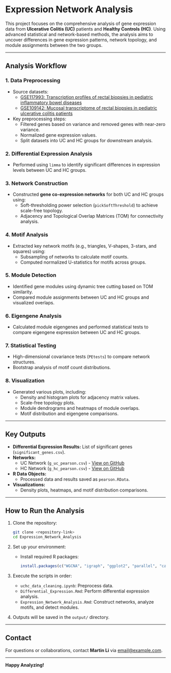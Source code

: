 
# Expression Network Analysis

This project focuses on the comprehensive analysis of gene expression data from **Ulcerative Colitis (UC)** patients and **Healthy Controls (HC)**. Using advanced statistical and network-based methods, the analysis aims to uncover differences in gene expression patterns, network topology, and module assignments between the two groups.

---

## **Analysis Workflow**

### **1. Data Preprocessing**
- Source datasets:
  - [GSE117993: Transcription profiles of rectal biopsies in pediatric inflammatory bowel diseases](https://www.ncbi.nlm.nih.gov/geo/query/acc.cgi?acc=GSE117993)
  - [GSE109142: Mucosal transcriptome of rectal biopsies in pediatric ulcerative colitis patients](https://www.ncbi.nlm.nih.gov/geo/query/acc.cgi?acc=GSE109142)
- Key preprocessing steps:
  - Filtered genes based on variance and removed genes with near-zero variance.
  - Normalized gene expression values.
  - Split datasets into UC and HC groups for downstream analysis.

### **2. Differential Expression Analysis**
- Performed using `limma` to identify significant differences in expression levels between UC and HC groups.

### **3. Network Construction**
- Constructed **gene co-expression networks** for both UC and HC groups using:
  - Soft-thresholding power selection (`pickSoftThreshold`) to achieve scale-free topology.
  - Adjacency and Topological Overlap Matrices (TOM) for connectivity analysis.

### **4. Motif Analysis**
- Extracted key network motifs (e.g., triangles, V-shapes, 3-stars, and squares) using:
  - Subsampling of networks to calculate motif counts.
  - Computed normalized U-statistics for motifs across groups.

### **5. Module Detection**
- Identified gene modules using dynamic tree cutting based on TOM similarity.
- Compared module assignments between UC and HC groups and visualized overlaps.

### **6. Eigengene Analysis**
- Calculated module eigengenes and performed statistical tests to compare eigengene expression between UC and HC groups.

### **7. Statistical Testing**
- High-dimensional covariance tests (`PEtests`) to compare network structures.
- Bootstrap analysis of motif count distributions.

### **8. Visualization**
- Generated various plots, including:
  - Density and histogram plots for adjacency matrix values.
  - Scale-free topology plots.
  - Module dendrograms and heatmaps of module overlaps.
  - Motif distribution and eigengene comparisons.

---

## **Key Outputs**
- **Differential Expression Results:** List of significant genes (`significant_genes.csv`).
- **Networks:**
  - UC Network (`g_uc_pearson.csv`) - [View on GitHub](./g_uc_pearson.csv)
  - HC Network (`g_hc_pearson.csv`) - [View on GitHub](./g_hc_pearson.csv)
- **R Data Objects:**
  - Processed data and results saved as `pearson.RData`.
- **Visualizations:**
  - Density plots, heatmaps, and motif distribution comparisons.

---

## **How to Run the Analysis**

1. Clone the repository:
   ```bash
   git clone <repository-link>
   cd Expression_Network_Analysis
   ```

2. Set up your environment:
   - Install required R packages:
     ```R
     install.packages(c("WGCNA", "igraph", "ggplot2", "parallel", "caret", "reshape2", "progress", "ggpubr", "pheatmap"))
     ```

3. Execute the scripts in order:
   - `uchc_data_cleaning.ipynb`: Preprocess data.
   - `Differential_Expression.Rmd`: Perform differential expression analysis.
   - `Expression_Network_Analysis.Rmd`: Construct networks, analyze motifs, and detect modules.

4. Outputs will be saved in the `output/` directory.

---

## **Contact**
For questions or collaborations, contact **Martin Li** via [email@example.com](mailto:email@example.com).

---

**Happy Analyzing!**
